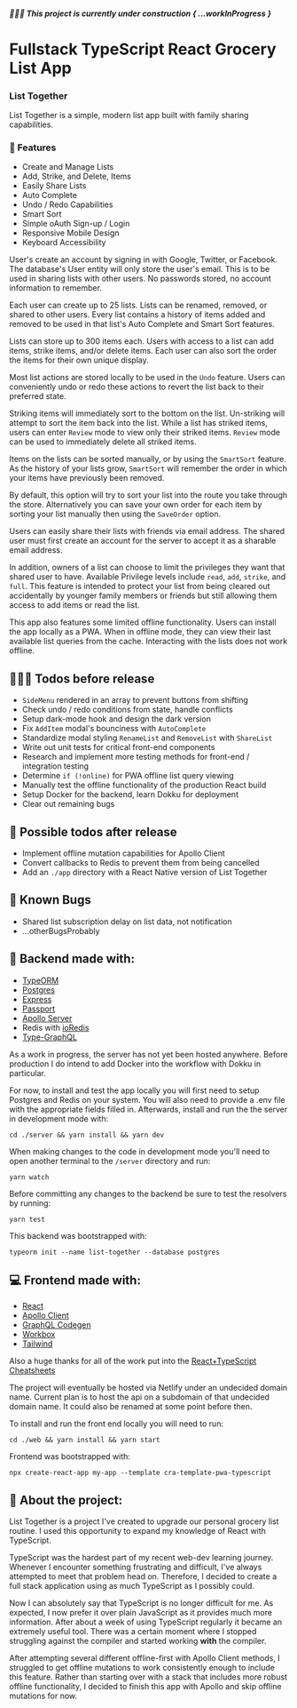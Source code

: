 ##### 🚧👷🚧 **This project is currently under construction { ...workInProgress }**

# Fullstack TypeScript React Grocery List App

### **List Together**

List Together is a simple, modern list app built with family sharing capabilities.

### **🚀 Features**

- Create and Manage Lists
- Add, Strike, and Delete, Items
- Easily Share Lists
- Auto Complete
- Undo / Redo Capabilities
- Smart Sort
- Simple oAuth Sign-up / Login
- Responsive Mobile Design
- Keyboard Accessibility

User's create an account by signing in with Google, Twitter, or Facebook. The database's User entity will only store the user's email. This is to be used in sharing lists with other users. No passwords stored, no account information to remember.

Each user can create up to 25 lists. Lists can be renamed, removed, or shared to other users. Every list contains a history of items added and removed to be used in that list's Auto Complete and Smart Sort features.

Lists can store up to 300 items each. Users with access to a list can add items, strike items, and/or delete items. Each user can also sort the order the items for their own unique display.

Most list actions are stored locally to be used in the `Undo` feature. Users can conveniently undo or redo these actions to revert the list back to their preferred state.

Striking items will immediately sort to the bottom on the list. Un-striking will attempt to sort the item back into the list. While a list has striked items, users can enter `Review` mode to view only their striked items. `Review` mode can be used to immediately delete all striked items.

Items on the lists can be sorted manually, or by using the `SmartSort` feature. As the history of your lists grow, `SmartSort` will remember the order in which your items have previously been removed.

By default, this option will try to sort your list into the route you take through the store. Alternatively you can save your own order for each item by sorting your list manually then using the `SaveOrder` option.

Users can easily share their lists with friends via email address. The shared user must first create an account for the server to accept it as a sharable email address.

In addition, owners of a list can choose to limit the privileges they want that shared user to have. Available Privilege levels include `read`, `add`, `strike`, and `full`. This feature is intended to protect your list from being cleared out accidentally by younger family members or friends but still allowing them access to add items or read the list.

This app also features some limited offline functionality. Users can install the app locally as a PWA. When in offline mode, they can view their last available list queries from the cache. Interacting with the lists does not work offline.

## **👨🏿‍💻 Todos before release**

- `SideMenu` rendered in an array to prevent buttons from shifting
- Check undo / redo conditions from state, handle conflicts
- Setup dark-mode hook and design the dark version
- Fix `AddItem` modal's bounciness with `AutoComplete`
- Standardize modal styling `RenameList` and `RemoveList` with `ShareList`
- Write out unit tests for critical front-end components
- Research and implement more testing methods for front-end / integration testing
- Determine `if (!online)` for PWA offline list query viewing
- Manually test the offline functionality of the production React build
- Setup Docker for the backend, learn Dokku for deployment
- Clear out remaining bugs

## **🤔 Possible todos after release**

- Implement offline mutation capabilities for Apollo Client
- Convert callbacks to Redis to prevent them from being cancelled
- Add an `./app` directory with a React Native version of List Together

## **🐞 Known Bugs**

- Shared list subscription delay on list data, not notification
- ...otherBugsProbably

## **💽 Backend made with:**

- [TypeORM](https://github.com/typeorm/typeorm)
- [Postgres](https://github.com/postgres/postgres)
- [Express](https://github.com/expressjs/session)
- [Passport](https://github.com/jaredhanson/passport)
- [Apollo Server](https://github.com/apollographql/apollo-server)
- Redis with [ioRedis](https://github.com/luin/ioredis)
- [Type-GraphQL](https://github.com/MichalLytek/type-graphql)

As a work in progress, the server has not yet been hosted anywhere. Before production I do intend to add Docker into the workflow with Dokku in particular.

For now, to install and test the app locally you will first need to setup Postgres and Redis on your system. You will also need to provide a .env file with the appropriate fields filled in. Afterwards, install and run the the server in development mode with:

```
cd ./server && yarn install && yarn dev
```

When making changes to the code in development mode you'll need to open another terminal to the `/server` directory and run:

```
yarn watch
```

Before committing any changes to the backend be sure to test the resolvers by running:

```
yarn test
```

This backend was bootstrapped with:

```
typeorm init --name list-together --database postgres
```

## **💻 Frontend made with:**

- [React](https://github.com/facebook/react)
- [Apollo Client](https://github.com/apollographql/apollo-client)
- [GraphQL Codegen](https://github.com/dotansimha/graphql-code-generator)
- [Workbox](https://github.com/googlechrome/workbox)
- [Tailwind](https://github.com/tailwindlabs/tailwindcss)

Also a huge thanks for all of the work put into the [React+TypeScript Cheatsheets](https://github.com/typescript-cheatsheets/react)

The project will eventually be hosted via Netlify under an undecided domain name. Current plan is to host the api on a subdomain of that undecided domain name. It could also be renamed at some point before then.

To install and run the front end locally you will need to run:

```
cd ./web && yarn install && yarn start
```

Frontend was bootstrapped with:

```
npx create-react-app my-app --template cra-template-pwa-typescript
```

## **📖 About the project:**

List Together is a project I've created to upgrade our personal grocery list routine. I used this opportunity to expand my knowledge of React with TypeScript.

TypeScript was the hardest part of my recent web-dev learning journey. Whenever I encounter something frustrating and difficult, I've always attempted to meet that problem head on. Therefore, I decided to create a full stack application using as much TypeScript as I possibly could.

Now I can absolutely say that TypeScript is no longer difficult for me. As expected, I now prefer it over plain JavaScript as it provides much more information. After about a week of using TypeScript regularly it became an extremely useful tool. There was a certain moment where I stopped struggling against the compiler and started working **with** the compiler.

After attempting several different offline-first with Apollo Client methods, I struggled to get offline mutations to work consistently enough to include this feature. Rather than starting over with a stack that includes more robust offline functionality, I decided to finish this app with Apollo and skip offline mutations for now.
